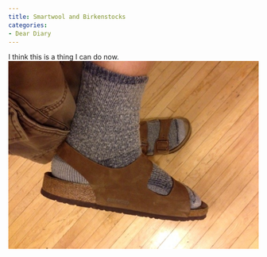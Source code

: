 ```yaml
---
title: Smartwool and Birkenstocks
categories:
- Dear Diary
---
```


I think this is a thing I can do now.
[![20131006-211641.jpg](/assets/posts/2013/20131006-211641.jpg)](/assets/posts/2013/20131006-211641.jpg)
